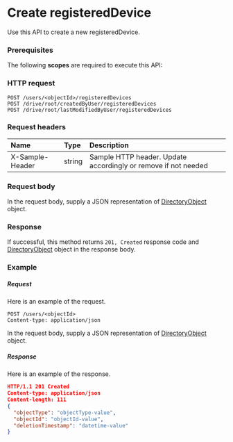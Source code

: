 # Create registeredDevice

Use this API to create a new registeredDevice.
### Prerequisites
The following **scopes** are required to execute this API: 
### HTTP request
<!-- { "blockType": "ignored" } -->
```http
POST /users/<objectId>/registeredDevices
POST /drive/root/createdByUser/registeredDevices
POST /drive/root/lastModifiedByUser/registeredDevices

```
### Request headers
| Name       | Type | Description|
|:---------------|:--------|:----------|
| X-Sample-Header  | string  | Sample HTTP header. Update accordingly or remove if not needed|

### Request body
In the request body, supply a JSON representation of [DirectoryObject](../resources/directoryobject.md) object.


### Response
If successful, this method returns `201, Created` response code and [DirectoryObject](../resources/directoryobject.md) object in the response body.

### Example
##### Request
Here is an example of the request.
<!-- {
  "blockType": "request",
  "name": "create_directoryobject_from_user"
}-->
```http
POST /users/<objectId>
Content-type: application/json
```
In the request body, supply a JSON representation of [DirectoryObject](../resources/directoryobject.md) object.
##### Response
Here is an example of the response.
<!-- {
  "blockType": "response",
  "truncated": false,
  "@odata.type": "directoryobject"
} -->
```json
HTTP/1.1 201 Created
Content-type: application/json
Content-length: 111
{
  "objectType": "objectType-value",
  "objectId": "objectId-value",
  "deletionTimestamp": "datetime-value"
}
```

<!-- uuid: d0cd7bd7-0a8a-44ca-bd3f-dc6403537c69
2015-10-16 21:11:08 UTC -->
<!-- {
  "type": "#page.annotation",
  "description": "Create registeredDevice",
  "keywords": "",
  "section": "documentation",
  "tocPath": ""
}-->